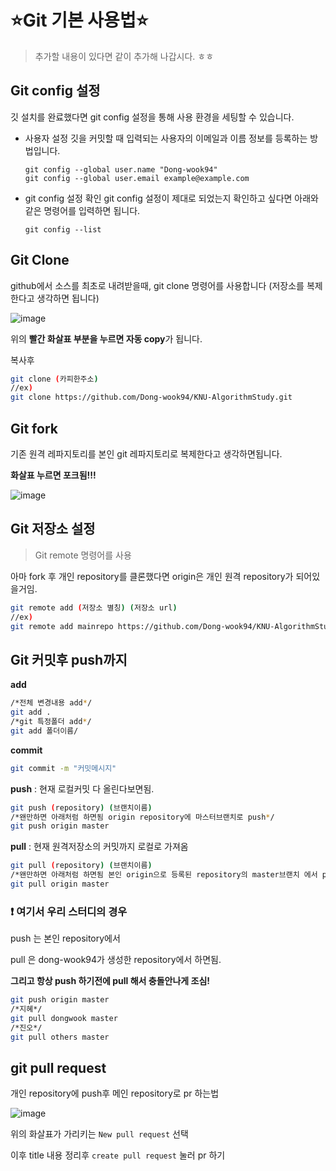 # :star:Git 기본 사용법:star:

> 추가할 내용이 있다면 같이 추가해 나갑시다. ㅎㅎ

## Git config 설정

깃 설치를 완료했다면 git config 설정을 통해 사용 환경을 세팅할 수 있습니다.

- 사용자 설정 깃을 커밋할 때 입력되는 사용자의 이메일과 이름 정보를 등록하는 방법입니다.

  ```
  git config --global user.name "Dong-wook94"
  git config --global user.email example@example.com
  ```

* git config 설정 확인 git config 설정이 제대로 되었는지 확인하고 싶다면 아래와 같은 명령어를 입력하면 됩니다.
	```
	git config --list
	```



## Git Clone 

github에서 소스를 최초로 내려받을때, git clone 명령어를 사용합니다 (저장소를 복제한다고 생각하면 됩니다)

![image](https://user-images.githubusercontent.com/36303777/71762211-385fb500-2f10-11ea-8601-3bd52cc526fd.png)

위의 **빨간 화살표 부분을 누르면 자동 copy**가 됩니다.



복사후

~~~bash
git clone (카피한주소) 
//ex)
git clone https://github.com/Dong-wook94/KNU-AlgorithmStudy.git
~~~



## Git fork 

기존 원격 레파지토리를 본인 git 레파지토리로 복제한다고 생각하면됩니다. 

**화살표 누르면 포크됨!!!**

![image](https://user-images.githubusercontent.com/36303777/71762263-a310f080-2f10-11ea-9e6b-706059a2558a.png)





## Git 저장소 설정

> Git remote 명령어를 사용

아마 fork 후 개인 repository를 클론했다면 origin은 개인 원격 repository가 되어있을거임. 

~~~bash
git remote add (저장소 별칭) (저장소 url)
//ex)
git remote add mainrepo https://github.com/Dong-wook94/KNU-AlgorithmStudy.git
~~~



## Git 커밋후 push까지

**add**

~~~bash
/*전체 변경내용 add*/
git add .    
/*git 특정폴더 add*/
git add 폴더이름/
~~~

**commit** 

~~~bash
git commit -m "커밋메시지"  
~~~

**push** : 현재 로컬커밋 다 올린다보면됨. 

~~~bash
git push (repository) (브랜치이름)
/*왠만하면 아래처럼 하면됨 origin repository에 마스터브랜치로 push*/
git push origin master
~~~

**pull** : 현재 원격저장소의 커밋까지 로컬로 가져옴

~~~bash
git pull (repository) (브랜치이름)
/*왠만하면 아래처럼 하면됨 본인 origin으로 등록된 repository의 master브랜치 에서 pull 땡김*/
git pull origin master
~~~



### :exclamation:  여기서 우리 스터디의 경우

push 는 본인 repository에서

pull 은 dong-wook94가 생성한 repository에서 하면됨.

**그리고 항상 push 하기전에 pull 해서 충돌안나게 조심!**

~~~bash
git push origin master
/*지혜*/
git pull dongwook master
/*진오*/
git pull others master
~~~



## git pull request

개인 repository에 push후 메인 repository로 pr 하는법

![image](https://user-images.githubusercontent.com/36303777/71762476-30eddb00-2f13-11ea-903b-95acb976daf5.png)

위의 화살표가 가리키는 `New pull request` 선택

이후 title 내용 정리후 `create pull request` 눌러 pr 하기
